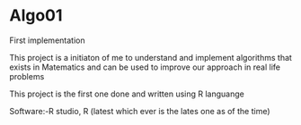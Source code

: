 # Algo01
First implementation 

This project is a initiaton of me to understand and implement algorithms that exists in Matematics and can be used to improve our approach in real life problems

This project is the first one done and written using R languange 

Software:-R studio, R (latest which ever is the lates one as of the time) 
